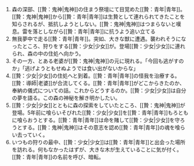 1. 森の深部、[[贄：鬼神|鬼神]]の住まう祭壇にて目覚めた[[贄：青年|青年]]。[[贄：鬼神|鬼神]]から[[贄：青年|青年]]は生贄として連れられてきたことを知らされるが、抵抗しようとしない。[[贄：鬼神|鬼神]]はつまらないと嘆息。雷を落としながら[[贄：青年|青年]]に抗うよう追い立てる
2. 無我夢中で走る[[贄：青年|青年]]。突如、大きな獣に遭遇。襲われそうになったところ、狩りをする[[贄：少女|少女]]が。登場[[贄：少女|少女]]に連れられ、森の中の住処へ向かう。
3. その一方、とある老婆が[[贄：鬼神|鬼神]]の元に現れる。「今回も逃がすのか」「逃げようともせぬようでは食い出がないからな」
4. [[贄：少女|少女]]の住処へと到着。[[贄：青年|青年]]の怪我を治療する。[[贄：導師|老婆]]が合流してくる。[[贄：青年|青年]]がどこからきたのか、奉納の儀式についての話。これからどうするのか。[[贄：少女|少女]]は自分の夢を語る。この森の神秘を解き明かしたい。
5. [[贄：少女|少女]]とともに森の探索をしていたところ、[[贄：鬼神|鬼神]]が登場。5年前に喰らいそびれた[[贄：少女|少女]]を[[贄：青年|青年]]もろともに喰らおうとする。[[贄：青年|青年]]は命を賭して[[贄：少女|少女]]を守ろうとする。[[贄：鬼神|鬼神]]はその意志を認め[[贄：青年|青年]]の魂を喰らい去っていく。
6. いつもの狩りの最中、[[贄：少女|少女]]は[[贄：青年|青年]]と出会った場所を訪れる。何もなかったはずが、大きな木が生えていることに気が付く。[[贄：青年|青年]]の名前を呼び、暗転。